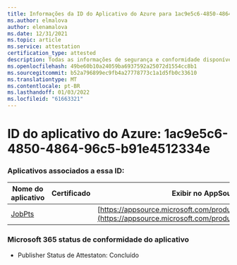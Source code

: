 ```yaml
---
title: Informações da ID do Aplicativo do Azure para 1ac9e5c6-4850-4864-96c5-b91e4512334e
ms.author: elmalova
author: elenamalova
ms.date: 12/31/2021
ms.topic: article
ms.service: attestation
certification_type: attested
description: Todas as informações de segurança e conformidade disponíveis para o 1ac9e5c6-4850-4864-96c5-b91e4512334e.
ms.openlocfilehash: 49be60b10a24059ba6937592a25072d1554cc8b1
ms.sourcegitcommit: b52a796899ec9fb4a27778773c1a1d5fb0c33610
ms.translationtype: MT
ms.contentlocale: pt-BR
ms.lasthandoff: 01/03/2022
ms.locfileid: "61663321"
---
```

# <a name="azure-app-id-1ac9e5c6-4850-4864-96c5-b91e4512334e"></a>ID do aplicativo do Azure: 1ac9e5c6-4850-4864-96c5-b91e4512334e


### <a name="apps-associated-with-this-id"></a>Aplicativos associados a essa ID:
| **Nome do aplicativo** | **Certificado** | **Exibir no AppSource** |
|--------------|---------------|-----------------------|
| [JobPts](https://docs.microsoft.com/microsoft-365-app-certification/forward/WA200001849) |  | [https://appsource.microsoft.com/product/office/WA200001849](https://appsource.microsoft.com/product/office/WA200001849) |

### <a name="microsoft-365-app-compliance-status"></a>Microsoft 365 status de conformidade do aplicativo
- Publisher Status de Attestaton: Concluído
